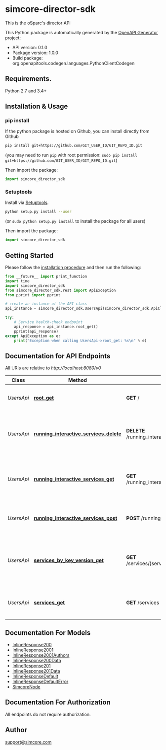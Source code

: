 # simcore-director-sdk
This is the oSparc's director API

This Python package is automatically generated by the [OpenAPI Generator](https://openapi-generator.tech) project:

- API version: 0.1.0
- Package version: 1.0.0
- Build package: org.openapitools.codegen.languages.PythonClientCodegen

## Requirements.

Python 2.7 and 3.4+

## Installation & Usage
### pip install

If the python package is hosted on Github, you can install directly from Github

```sh
pip install git+https://github.com/GIT_USER_ID/GIT_REPO_ID.git
```
(you may need to run `pip` with root permission: `sudo pip install git+https://github.com/GIT_USER_ID/GIT_REPO_ID.git`)

Then import the package:
```python
import simcore_director_sdk 
```

### Setuptools

Install via [Setuptools](http://pypi.python.org/pypi/setuptools).

```sh
python setup.py install --user
```
(or `sudo python setup.py install` to install the package for all users)

Then import the package:
```python
import simcore_director_sdk
```

## Getting Started

Please follow the [installation procedure](#installation--usage) and then run the following:

```python
from __future__ import print_function
import time
import simcore_director_sdk
from simcore_director_sdk.rest import ApiException
from pprint import pprint

# create an instance of the API class
api_instance = simcore_director_sdk.UsersApi(simcore_director_sdk.ApiClient(configuration))

try:
    # Service health-check endpoint
    api_response = api_instance.root_get()
    pprint(api_response)
except ApiException as e:
    print("Exception when calling UsersApi->root_get: %s\n" % e)

```

## Documentation for API Endpoints

All URIs are relative to *http://localhost:8080/v0*

Class | Method | HTTP request | Description
------------ | ------------- | ------------- | -------------
*UsersApi* | [**root_get**](docs/UsersApi.md#root_get) | **GET** / | Service health-check endpoint
*UsersApi* | [**running_interactive_services_delete**](docs/UsersApi.md#running_interactive_services_delete) | **DELETE** /running_interactive_services/{service_uuid} | Stops and removes an interactive service from the oSparc platform
*UsersApi* | [**running_interactive_services_get**](docs/UsersApi.md#running_interactive_services_get) | **GET** /running_interactive_services/{service_uuid} | Succesfully returns if a service with the defined uuid is up and running
*UsersApi* | [**running_interactive_services_post**](docs/UsersApi.md#running_interactive_services_post) | **POST** /running_interactive_services | Starts an interactive service in the oSparc platform
*UsersApi* | [**services_by_key_version_get**](docs/UsersApi.md#services_by_key_version_get) | **GET** /services/{service_key}/{service_version} | Returns details of the selected service if available in the oSparc platform
*UsersApi* | [**services_get**](docs/UsersApi.md#services_get) | **GET** /services | Lists available services in the oSparc platform


## Documentation For Models

 - [InlineResponse200](docs/InlineResponse200.md)
 - [InlineResponse2001](docs/InlineResponse2001.md)
 - [InlineResponse2001Authors](docs/InlineResponse2001Authors.md)
 - [InlineResponse200Data](docs/InlineResponse200Data.md)
 - [InlineResponse201](docs/InlineResponse201.md)
 - [InlineResponse201Data](docs/InlineResponse201Data.md)
 - [InlineResponseDefault](docs/InlineResponseDefault.md)
 - [InlineResponseDefaultError](docs/InlineResponseDefaultError.md)
 - [SimcoreNode](docs/SimcoreNode.md)


## Documentation For Authorization

 All endpoints do not require authorization.


## Author

support@simcore.com


